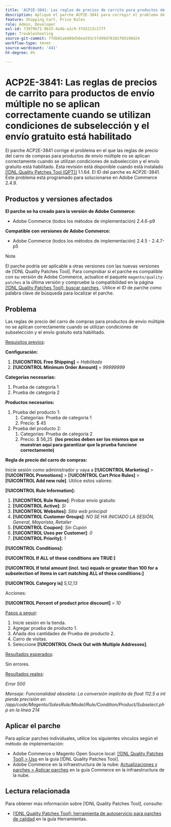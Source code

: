 ```yaml
---
title: 'ACP2E-3841: Las reglas de precios de carrito para productos de envío múltiple no se aplican correctamente cuando se utilizan condiciones de subselección y el envío gratuito está habilitado'
description: Aplique el parche ACP2E-3841 para corregir el problema de Adobe Commerce en el que las reglas de precio del carro de compras para productos de envío múltiple no se aplican correctamente cuando se utilizan condiciones de subselección y el envío gratuito está habilitado.
feature: Shopping Cart, Price Rules
role: Admin, Developer
exl-id: 73979b71-9b15-4a4b-a1c9-37d3213c177f
type: Troubleshooting
source-git-commit: 7fdb02a6d89d50ea593c5fd99d78101f89198424
workflow-type: tm+mt
source-wordcount: '441'
ht-degree: 0%

---
```


# ACP2E-3841: Las reglas de precios de carrito para productos de envío múltiple no se aplican correctamente cuando se utilizan condiciones de subselección y el envío gratuito está habilitado

El parche ACP2E-3841 corrige el problema en el que las reglas de precio del carro de compras para productos de envío múltiple no se aplican correctamente cuando se utilizan condiciones de subselección y el envío gratuito está habilitado. Esta revisión está disponible cuando está instalado [[!DNL Quality Patches Tool (QPT)]](/help/tools/quality-patches-tool/quality-patches-tool-to-self-serve-quality-patches.md) 1.1.64. El ID del parche es ACP2E-3841. Este problema está programado para solucionarse en Adobe Commerce 2.4.9.

## Productos y versiones afectados

**El parche se ha creado para la versión de Adobe Commerce:**

* Adobe Commerce (todos los métodos de implementación) 2.4.6-p9

**Compatible con versiones de Adobe Commerce:**

* Adobe Commerce (todos los métodos de implementación) 2.4.5 - 2.4.7-p5

>[!NOTE]
>
>El parche podría ser aplicable a otras versiones con las nuevas versiones de [!DNL Quality Patches Tool]. Para comprobar si el parche es compatible con su versión de Adobe Commerce, actualice el paquete `magento/quality-patches` a la última versión y compruebe la compatibilidad en la página [[!DNL Quality Patches Tool]: buscar parches ](https://experienceleague.adobe.com/tools/commerce-quality-patches/index.html). Utilice el ID de parche como palabra clave de búsqueda para localizar el parche.

## Problema

Las reglas de precio del carro de compras para productos de envío múltiple no se aplican correctamente cuando se utilizan condiciones de subselección y el envío gratuito está habilitado.

<u>Requisitos previos</u>:

**Configuración:**
1. **[!UICONTROL Free Shipping]** = *Habilitado*
1. **[!UICONTROL Minimum Order Amount]** = *99999999*

**Categorías necesarias:**
1. Prueba de categoría 1
1. Prueba de categoría 2

**Productos necesarios:**
1. Prueba del producto 1:
   1. Categorías: Prueba de categoría 1
   1. Precio: $ 45
1. Prueba del producto 2:
   1. Categorías: Prueba de categoría 2
   1. Precio: $ 56,25 
      **(los precios deben ser los mismos que se muestran aquí para garantizar que la prueba funcione correctamente)**

**Regla de precio del carro de compras:**

Inicie sesión como administrador y vaya a **[!UICONTROL Marketing]** > **[!UICONTROL Promotions]** > **[!UICONTROL Cart Price Rules]** > **[!UICONTROL Add new rule]**. Utilice estos valores:

**[!UICONTROL Rule Information]:**
1. **[!UICONTROL Rule Name]**: Probar envío gratuito
1. **[!UICONTROL Active]**: *Sí*
1. **[!UICONTROL Websites]**: *Sitio web principal*
1. **[!UICONTROL Customer Groups]**: *NO SE HA INICIADO LA SESIÓN, General, Mayorista, Retailer*
1. **[!UICONTROL Coupon]**: *Sin Cupón*
1. **[!UICONTROL Uses per Customer]**: *0*
1. **[!UICONTROL Priority]**: *1*

**[!UICONTROL Conditions]:**

**[!UICONTROL If ALL of these conditions are TRUE:]**


**[!UICONTROL If total amount (incl. tax) equals or greater than 100 for a subselection of items in cart matching ALL of these conditions:]**


**[!UICONTROL Category is]** *5,12,13*

Acciones:

**[!UICONTROL Percent of product price discount]** = *10*

<u>Pasos a seguir</u>:

1. Inicie sesión en la tienda.
2. Agregar prueba de producto 1.
3. Añada dos cantidades de Prueba de producto 2.
4. Carro de visitas.
5. Seleccione **[!UICONTROL Check Out with Multiple Addresses]**.

<u>Resultados esperados</u>:

Sin errores.

<u>Resultados reales</u>:

*Error 500*

*Mensaje: Funcionalidad obsoleta: La conversión implícita de float 112.5 a int pierde precisión en /app/code/Magento/SalesRule/Model/Rule/Condition/Product/Subselect.php en la línea 214*

## Aplicar el parche

Para aplicar parches individuales, utilice los siguientes vínculos según el método de implementación:

* Adobe Commerce o Magento Open Source local: [[!DNL Quality Patches Tool] > Uso](/help/tools/quality-patches-tool/usage.md) en la guía [!DNL Quality Patches Tool].
* Adobe Commerce en la infraestructura de la nube: [Actualizaciones y parches > Aplicar parches](https://experienceleague.adobe.com/docs/commerce-cloud-service/user-guide/develop/upgrade/apply-patches.html) en la guía Commerce en la infraestructura de la nube.

## Lectura relacionada

Para obtener más información sobre [!DNL Quality Patches Tool], consulte:

* [[!DNL Quality Patches Tool]: herramienta de autoservicio para parches de calidad](/help/tools/quality-patches-tool/quality-patches-tool-to-self-serve-quality-patches.md) en la guía Herramientas.
